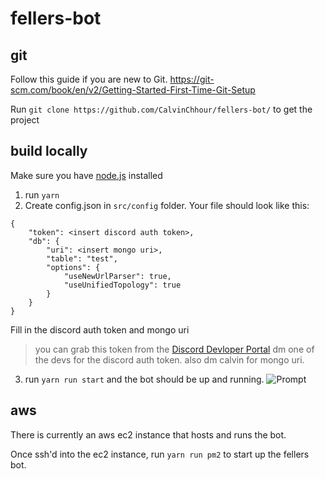 # fellers-bot

## git
Follow this guide if you are new to Git. https://git-scm.com/book/en/v2/Getting-Started-First-Time-Git-Setup

Run `git clone https://github.com/CalvinChhour/fellers-bot/` to get the project

## build locally
Make sure you have [node.js](https://nodejs.org/en/) installed

1) run `yarn`
2) Create config.json in `src/config` folder. Your file should look like this:
```
{
    "token": <insert discord auth token>,
    "db": {
        "uri": <insert mongo uri>,
        "table": "test",
        "options": {
            "useNewUrlParser": true,
            "useUnifiedTopology": true
        }
    }
}

```
Fill in the discord auth token and mongo uri
> you can grab this token from the [Discord Devloper Portal](https://discordapp.com/developers/applications/) dm one of the devs for the discord auth token.
> also dm calvin for mongo uri.

3) run `yarn run start` and the bot should be up and running.
![Prompt](https://i.imgur.com/jYM3mHg.png)

## aws
There is currently an aws ec2 instance that hosts and runs the bot. 

Once ssh'd into the ec2 instance, run `yarn run pm2` to start up the fellers bot.
